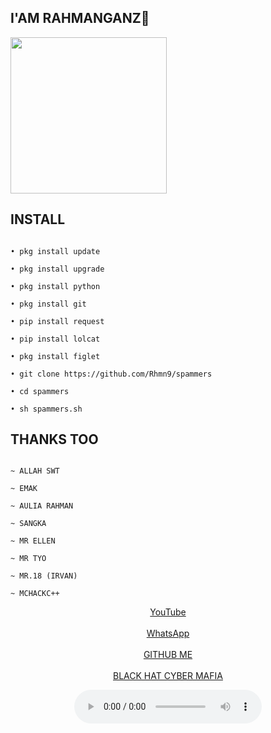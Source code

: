 ## I'AM RAHMANGANZ👋

<img src="https://k.top4top.io/p_2036er7a20.jpg" width=250 height=250>

## INSTALL

```

• pkg install update

• pkg install upgrade

• pkg install python

• pkg install git

• pip install request

• pip install lolcat

• pkg install figlet

• git clone https://github.com/Rhmn9/spammers

• cd spammers

• sh spammers.sh

```

## THANKS TOO

```

~ ALLAH SWT

~ EMAK

~ AULIA RAHMAN

~ SANGKA

~ MR ELLEN

~ MR TYO

~ MR.18 (IRVAN)

~ MCHACKC++

```

<center>

  <a href="https://bit.ly/AuliaRahmanOfficialYT">YouTube</a>
<br></br>
  <a href="https://wa.me/6285821676621">WhatsApp</a>
<br></br>
  <a href="https://github.com/Rhmn9">GITHUB ME</a>
<br></br>
  <a href="https://github.com/BLACKHATCYBERMAFIA">BLACK HAT CYBER MAFIA</a>

</center>

<center>
<audio src="https://h.top4top.io/m_2036nc3hd0.mp3" controls="controls" autoplay="autoplay" type="audio/mpeg"></audio></center>
